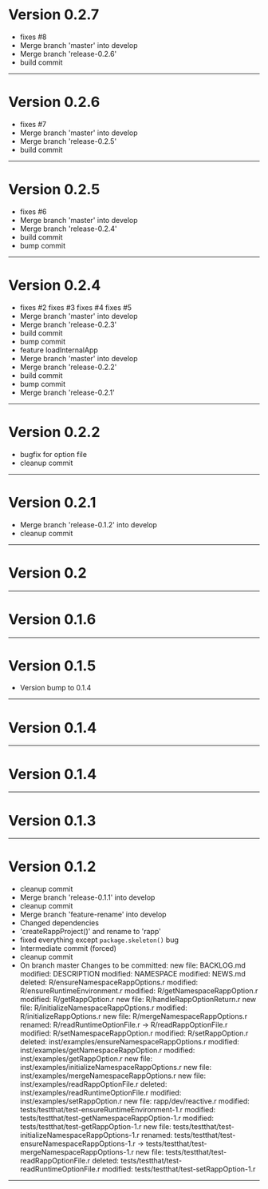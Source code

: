 # Version 0.2.7
 - fixes #8
 - Merge branch 'master' into develop
 - Merge branch 'release-0.2.6'
 - build commit

----------

# Version 0.2.6
 - fixes #7
 - Merge branch 'master' into develop
 - Merge branch 'release-0.2.5'
 - build commit

----------

# Version 0.2.5
 - fixes #6
 - Merge branch 'master' into develop
 - Merge branch 'release-0.2.4'
 - build commit
 - bump commit

----------

# Version 0.2.4
 - fixes #2 fixes #3 fixes #4 fixes #5
 - Merge branch 'master' into develop
 - Merge branch 'release-0.2.3'
 - build commit
 - bump commit
 - feature loadInternalApp
 - Merge branch 'master' into develop
 - Merge branch 'release-0.2.2'
 - build commit
 - bump commit
 - Merge branch 'release-0.2.1'

----------

# Version 0.2.2
 - bugfix for option file
 - cleanup commit

----------

# Version 0.2.1
 - Merge branch 'release-0.1.2' into develop
 - cleanup commit

----------

# Version 0.2

----------

# Version 0.1.6

----------

# Version 0.1.5
 - Version bump to 0.1.4

----------

# Version 0.1.4

----------

# Version 0.1.4

----------

# Version 0.1.3

----------

# Version 0.1.2
 - cleanup commit
 - Merge branch 'release-0.1.1' into develop
 - cleanup commit
 - Merge branch 'feature-rename' into develop
 - Changed dependencies
 - 'createRappProject()' and rename to 'rapp'
 - fixed everything except `package.skeleton()` bug
 - Intermediate commit (forced)
 - cleanup commit
 - On branch master Changes to be committed: new file:   BACKLOG.md modified:   DESCRIPTION modified:   NAMESPACE modified:   NEWS.md deleted:    R/ensureNamespaceRappOptions.r modified:   R/ensureRuntimeEnvironment.r modified:   R/getNamespaceRappOption.r modified:   R/getRappOption.r new file:   R/handleRappOptionReturn.r new file:   R/initializeNamespaceRappOptions.r modified:   R/initializeRappOptions.r new file:   R/mergeNamespaceRappOptions.r renamed:    R/readRuntimeOptionFile.r -> R/readRappOptionFile.r modified:   R/setNamespaceRappOption.r modified:   R/setRappOption.r deleted:    inst/examples/ensureNamespaceRappOptions.r modified:   inst/examples/getNamespaceRappOption.r modified:   inst/examples/getRappOption.r new file:   inst/examples/initializeNamespaceRappOptions.r new file:   inst/examples/mergeNamespaceRappOptions.r new file:   inst/examples/readRappOptionFile.r deleted:    inst/examples/readRuntimeOptionFile.r modified:   inst/examples/setRappOption.r new file:   rapp/dev/reactive.r modified:   tests/testthat/test-ensureRuntimeEnvironment-1.r modified:   tests/testthat/test-getNamespaceRappOption-1.r modified:   tests/testthat/test-getRappOption-1.r new file:   tests/testthat/test-initializeNamespaceRappOptions-1.r renamed:    tests/testthat/test-ensureNamespaceRappOptions-1.r -> tests/testthat/test-mergeNamespaceRappOptions-1.r new file:   tests/testthat/test-readRappOptionFile.r deleted:    tests/testthat/test-readRuntimeOptionFile.r modified:   tests/testthat/test-setRappOption-1.r

----------


